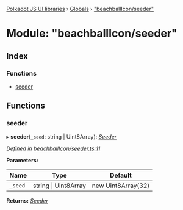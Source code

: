 [Polkadot JS UI libraries](../README.md) › [Globals](../globals.md) › ["beachballIcon/seeder"](_beachballicon_seeder_.md)

# Module: "beachballIcon/seeder"

## Index

### Functions

* [seeder](_beachballicon_seeder_.md#seeder)

## Functions

###  seeder

▸ **seeder**(`_seed`: string | Uint8Array): *[Seeder](_beachballicon_types_.md#seeder)*

*Defined in [beachballIcon/seeder.ts:11](https://github.com/polkadot-js/ui/blob/ee613b15/packages/ui-shared/src/beachballIcon/seeder.ts#L11)*

**Parameters:**

Name | Type | Default |
------ | ------ | ------ |
`_seed` | string &#124; Uint8Array | new Uint8Array(32) |

**Returns:** *[Seeder](_beachballicon_types_.md#seeder)*
